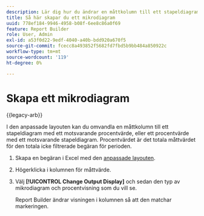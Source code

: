 ```yaml
---
description: Lär dig hur du ändrar en måttkolumn till ett stapeldiagram med ett motsvarande procentvärde, eller ett procentvärde med ett motsvarande stapeldiagram.
title: Så här skapar du ett mikrodiagram
uuid: 778ef184-9946-4958-b08f-6ee8c86a0f69
feature: Report Builder
role: User, Admin
exl-id: a53f0d22-9edf-4040-a40b-bdd920a670f5
source-git-commit: fcecc8a493852f5682fd7fbd5b9bb484a850922c
workflow-type: tm+mt
source-wordcount: '119'
ht-degree: 0%

---
```


# Skapa ett mikrodiagram

{{legacy-arb}}

I den anpassade layouten kan du omvandla en måttkolumn till ett stapeldiagram med ett motsvarande procentvärde, eller ett procentvärde med ett motsvarande stapeldiagram. Procentvärdet är det totala måttvärdet för den totala icke filtrerade begäran för perioden.

1. Skapa en begäran i Excel med den [anpassade layouten](/help/analyze/legacy-report-builder/layout/configure-the-custom-layout.md).
1. Högerklicka i kolumnen för måttvärde.
1. Välj **[!UICONTROL Change Output Display]** och sedan den typ av mikrodiagram och procentvisning som du vill se.

   Report Builder ändrar visningen i kolumnen så att den matchar markeringen.
